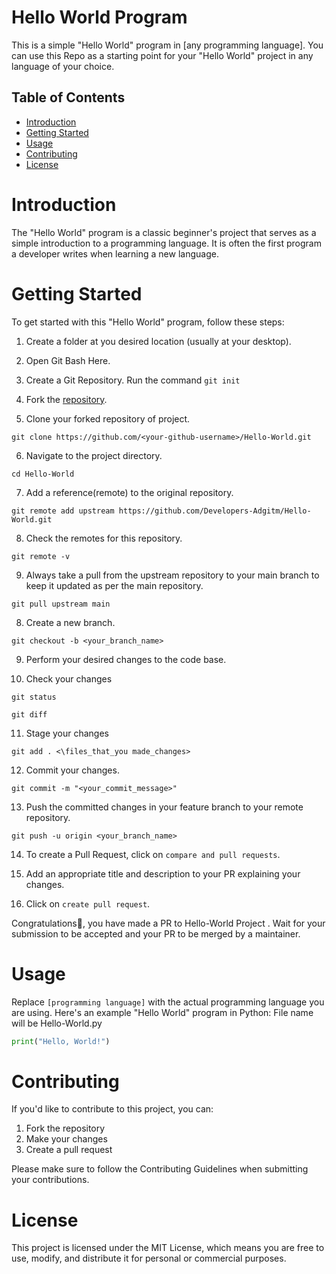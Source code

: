   # Hello World Program

This is a simple "Hello World" program in [any programming language]. You can use this Repo as a starting point for your "Hello World" project in any language of your choice.

## Table of Contents

- [Introduction](#introduction)
- [Getting Started](#getting-started)
- [Usage](#usage)
- [Contributing](#contributing)
- [License](#license)

# Introduction

The "Hello World" program is a classic beginner's project that serves as a simple introduction to a programming language. It is often the first program a developer writes when learning a new language.

# Getting Started

To get started with this "Hello World" program, follow these steps:

1. Create a folder at you desired location (usually at your desktop).

2. Open Git Bash Here.

3. Create a Git Repository.
   Run the command ```git init```

4. Fork the [repository](https://github.com/Developers-Adgitm/Hello-World.git).

5. Clone your forked repository of project.
```
git clone https://github.com/<your-github-username>/Hello-World.git
```
  
6. Navigate to the project directory.
```
cd Hello-World
```

7. Add a reference(remote) to the original repository.
```
git remote add upstream https://github.com/Developers-Adgitm/Hello-World.git
```

8. Check the remotes for this repository.
```
git remote -v
```

9. Always take a pull from the upstream repository to your main branch to keep it updated as per the main repository.
```
git pull upstream main
```

8. Create a new branch.
```
git checkout -b <your_branch_name>
```

9. Perform your desired changes to the code base.

10. Check your changes
```
git status
```
```
git diff
```

11. Stage your changes
```
git add . <\files_that_you made_changes>
```

12. Commit your changes.
```
git commit -m "<your_commit_message>"
```

13. Push the committed changes in your feature branch to your remote repository.
```
git push -u origin <your_branch_name>
```

14. To create a Pull Request, click on ```compare and pull requests```.

15. Add an appropriate title and description to your PR explaining your changes.

18. Click on ```create pull request```.

Congratulations🎉, you have made a PR to Hello-World Project . Wait for your submission to be accepted and your PR to be merged by a maintainer.

# Usage

Replace `[programming language]` with the actual programming language you are using. Here's an example "Hello World" program in Python:
File name will be Hello-World.py

```python
print("Hello, World!")
```
# Contributing
If you'd like to contribute to this project, you can:

1. Fork the repository
2. Make your changes
3. Create a pull request

Please make sure to follow the Contributing Guidelines when submitting your contributions.

# License
This project is licensed under the MIT License, which means you are free to use, modify, and distribute it for personal or commercial purposes.
